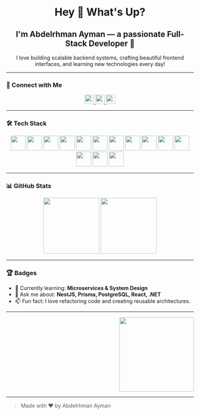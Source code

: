 <h1 align="center">Hey 👋 What's Up?</h1>
<h2 align="center">I'm Abdelrhman Ayman — a passionate Full-Stack Developer 🚀</h2>

<p align="center">I love building scalable backend systems, crafting beautiful frontend interfaces, and learning new technologies every day!</p>

---

### 🔗 Connect with Me

<div align="center">
  <a href="https://www.linkedin.com/in/abdelrhman-ayman-28119832b/" target="_blank">
    <img src="https://img.shields.io/static/v1?message=LinkedIn&logo=linkedin&label=&color=0077B5&logoColor=white&labelColor=&style=for-the-badge" height="25" />
  </a>
  <a href="mailto:abdelrhman.ayman9876@gmail.com" target="_blank">
    <img src="https://img.shields.io/static/v1?message=Gmail&logo=gmail&label=&color=D14836&logoColor=white&labelColor=&style=for-the-badge" height="25" />
  </a>
  <a href="https://wa.me/201500486123" target="_blank">
    <img src="https://img.shields.io/static/v1?message=WhatsApp&logo=whatsapp&label=&color=25D366&logoColor=white&labelColor=&style=for-the-badge" height="25" />
  </a>
</div>

---

### 🛠️ Tech Stack

<div align="center">
  <img src="https://cdn.jsdelivr.net/gh/devicons/devicon/icons/javascript/javascript-original.svg" height="40" />
  <img src="https://cdn.jsdelivr.net/gh/devicons/devicon/icons/typescript/typescript-original.svg" height="40" />
  <img src="https://cdn.jsdelivr.net/gh/devicons/devicon/icons/react/react-original.svg" height="40" />
  <img src="https://cdn.jsdelivr.net/gh/devicons/devicon/icons/express/express-original.svg" height="40" />
  <img src="https://cdn.jsdelivr.net/gh/devicons/devicon/icons/nestjs/nestjs-plain.svg" height="40" />
  <img src="https://cdn.jsdelivr.net/gh/devicons/devicon/icons/mongodb/mongodb-original.svg" height="40" />
  <img src="https://cdn.jsdelivr.net/gh/devicons/devicon/icons/postgresql/postgresql-original.svg" height="40" />
  <img src="https://cdn.jsdelivr.net/gh/devicons/devicon/icons/prisma/prisma-original.svg" height="40" />
  <img src="https://cdn.jsdelivr.net/gh/devicons/devicon/icons/csharp/csharp-original.svg" height="40" />
  <img src="https://cdn.jsdelivr.net/gh/devicons/devicon/icons/dotnetcore/dotnetcore-original.svg" height="40" />
  <img src="https://cdn.jsdelivr.net/gh/devicons/devicon/icons/html5/html5-original.svg" height="40" />
  <img src="https://cdn.jsdelivr.net/gh/devicons/devicon/icons/css3/css3-original.svg" height="40" />
  <img src="https://cdn.jsdelivr.net/gh/devicons/devicon/icons/bootstrap/bootstrap-original.svg" height="40" />
  <img src="https://cdn.jsdelivr.net/gh/devicons/devicon/icons/git/git-original.svg" height="40" />
</div>

---

### 📊 GitHub Stats

<p align="center">
  <img src="https://github-readme-stats.vercel.app/api?username=abdelrhman-ayman&show_icons=true&theme=radical" height="150" />
  <img src="https://github-readme-streak-stats.herokuapp.com?user=abdelrhman-ayman&theme=radical" height="150" />
</p>

---

### 🏆 Badges

- 🌱 Currently learning: **Microservices & System Design**
- 💬 Ask me about: **NestJS, Prisma, PostgreSQL, React, .NET**
- 📫 Fun fact: I love refactoring code and creating reusable architectures.

---

<div align="right">
  <img height="200" src="https://media2.giphy.com/media/v1.Y2lkPTc5MGI3NjExdHBlcnYyOWFxdm80NjgxeWNmZXJ6MHNvNzBibHkwcW50ZXRxdnMyNiZlcD12MV9pbnRlcm5hbF9naWZfYnlfaWQmY3Q9Zw/jBOOXxSJfG8kqMxT11/giphy.gif" />
</div>

---

> Made with ❤️ by Abdelrhman Ayman
